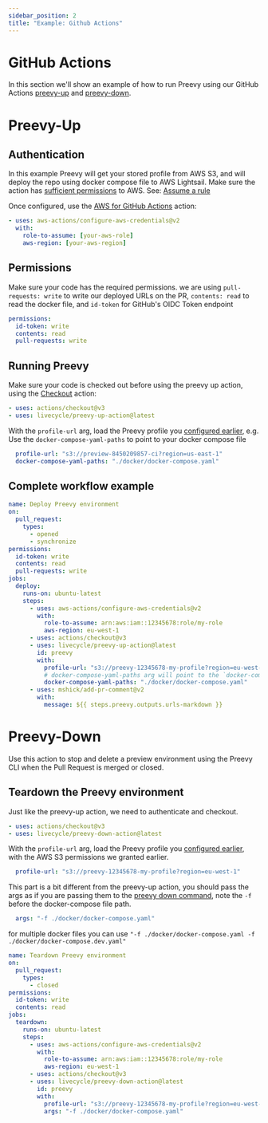 ```yaml
---
sidebar_position: 2
title: "Example: Github Actions"
---
```


# GitHub Actions

In this section we'll show an example of how to run Preevy using our GitHub Actions [preevy-up](https://github.com/marketplace/actions/preevy-up) and [preevy-down](https://github.com/marketplace/actions/preevy-down).

# Preevy-Up

## Authentication
In this example Preevy will get your stored profile from AWS S3, and will deploy the repo using docker compose file to AWS Lightsail. 
Make sure the action has [sufficient permissions](/drivers/aws-lightsail#required-permissions) to AWS.
See: [Assume a rule](https://github.com/aws-actions/configure-aws-credentials#assuming-a-role)

Once configured, use the [AWS for GitHub Actions](https://github.com/marketplace/actions/configure-aws-credentials-for-github-actions) action:

```yml
- uses: aws-actions/configure-aws-credentials@v2
  with:
    role-to-assume: [your-aws-role]
    aws-region: [your-aws-region]
```

## Permissions
Make sure your code has the required permissions. we are using `pull-requests: write` to write our deployed URLs on the PR, `contents: read` to read the docker file, and `id-token` for GitHub's OIDC Token endpoint

```yaml
permissions:
  id-token: write
  contents: read
  pull-requests: write
```

## Running Preevy
Make sure your code is checked out before using the preevy up action, using the [Checkout](https://github.com/marketplace/actions/checkout) action:

```yaml
- uses: actions/checkout@v3
- uses: livecycle/preevy-up-action@latest
```

With the `profile-url` arg, load the Preevy profile you [configured earlier](/ci/overview#how-to-run-preevy-from-the-ci), e.g.
Use the `docker-compose-yaml-paths` to point to your docker compose file
```yaml
  profile-url: "s3://preview-8450209857-ci?region=us-east-1"
  docker-compose-yaml-paths: "./docker/docker-compose.yaml"
```

## Complete workflow example

```yml
name: Deploy Preevy environment
on:
  pull_request:
    types:
      - opened
      - synchronize
permissions:
  id-token: write
  contents: read
  pull-requests: write
jobs:
  deploy:
    runs-on: ubuntu-latest
    steps:
      - uses: aws-actions/configure-aws-credentials@v2
        with:
          role-to-assume: arn:aws:iam::12345678:role/my-role
          aws-region: eu-west-1
      - uses: actions/checkout@v3
      - uses: livecycle/preevy-up-action@latest
        id: preevy
        with:
          profile-url: "s3://preevy-12345678-my-profile?region=eu-west-1"
          # docker-compose-yaml-paths arg will point to the `docker-compose.yml` file. if you have multiple docker compose files, you can add them as a comma seperated string like so `'docker-compose.yml,docker-compose.dev.yml'`
          docker-compose-yaml-paths: "./docker/docker-compose.yaml"
      - uses: mshick/add-pr-comment@v2
        with:
          message: ${{ steps.preevy.outputs.urls-markdown }} 
```

# Preevy-Down
Use this action to stop and delete a preview environment using the Preevy CLI when the Pull Request is merged or closed.

## Teardown the Preevy environment
Just like the preevy-up action, we need to authenticate and checkout.

```yaml
- uses: actions/checkout@v3
- uses: livecycle/preevy-down-action@latest
```

With the `profile-url` arg, load the Preevy profile you [configured earlier](/ci/overview#how-to-run-preevy-from-the-ci), with the AWS S3 permissions we granted earlier.

```yaml
  profile-url: "s3://preevy-12345678-my-profile?region=eu-west-1"
```
This part is a bit different from the preevy-up action,
you should pass the args as if you are passing them to the [preevy down command](/cli-reference/commands/down),
note the `-f` before the docker-compose file path.
```yaml
  args: "-f ./docker/docker-compose.yaml"
```
for multiple docker files you can use `"-f ./docker/docker-compose.yaml -f ./docker/docker-compose.dev.yaml"`

```yml
name: Teardown Preevy environment
on:
  pull_request:
    types:
      - closed
permissions:
  id-token: write
  contents: read
jobs:
  teardown:
    runs-on: ubuntu-latest
    steps:
      - uses: aws-actions/configure-aws-credentials@v2
        with:
          role-to-assume: arn:aws:iam::12345678:role/my-role
          aws-region: eu-west-1
      - uses: actions/checkout@v3
      - uses: livecycle/preevy-down-action@latest
        id: preevy
        with:
          profile-url: "s3://preevy-12345678-my-profile?region=eu-west-1"
          args: "-f ./docker/docker-compose.yaml"
```
